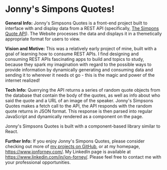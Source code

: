 # Jonny's Simpons Quotes!

**General Info:** Jonny's Simpsons Quotes is a front-end project built to interface with and display data from a REST API (specifically, <a href="https://thesimpsonsquoteapi.glitch.me/">The Simpons Quote API</a>).  The Website processes the data and displays it in a themetically appropriate format for users to view.

**Vision and Motive:** This was a relatively early project of mine, built with a goal of learning how to consume REST APIs.  I find designing and consuming REST APIs fascinating apps to build and topics to study, because they spark my imagination with regard to the possible ways to provide information by dynamically generating and consuming data and sending it to wherever it needs ot go - this is the magic and power of the internet realized! 

**Tech Info:** Querrying the API returns a series of random quote objects from the database that contain the body of the quotes, as well as info about who said the quote and a URL of an image of the speaker.  Jonny's Simpsons Quotes makes a fetch call to the API, the API responds with the random quote returns in JSON format.  This response is then parsed into regular JavaScript and dynamically rendered as a component on the page.

Jonny's Simpsons Quotes is built with a component-based library similar to React.

**Further Info:**  If you enjoy Jonny's Simpons Quotes, please consider checking out more of <a href="https://github.com/MustardJoe">my projects on GitHub</a>, or at my homepage, <a href="https://wwww.jonforney.com">https://www.jonforney.com/</a>.  My LinkedIn page is available at <a href="https://www.linkedin.com/in/jon-forney/">https://www.linkedin.com/in/jon-forney/</a>.  Please feel free to contact me with your professional opportunities.